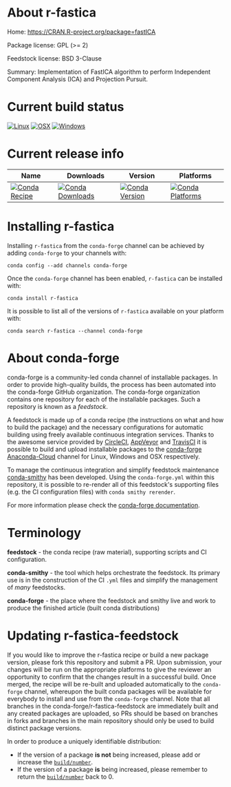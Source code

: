 About r-fastica
===============

Home: https://CRAN.R-project.org/package=fastICA

Package license: GPL (>= 2)

Feedstock license: BSD 3-Clause

Summary: Implementation of FastICA algorithm to perform Independent Component Analysis (ICA) and Projection Pursuit.



Current build status
====================

[![Linux](https://img.shields.io/circleci/project/github/conda-forge/r-fastica-feedstock/master.svg?label=Linux)](https://circleci.com/gh/conda-forge/r-fastica-feedstock)
[![OSX](https://img.shields.io/travis/conda-forge/r-fastica-feedstock/master.svg?label=macOS)](https://travis-ci.org/conda-forge/r-fastica-feedstock)
[![Windows](https://img.shields.io/appveyor/ci/conda-forge/r-fastica-feedstock/master.svg?label=Windows)](https://ci.appveyor.com/project/conda-forge/r-fastica-feedstock/branch/master)

Current release info
====================

| Name | Downloads | Version | Platforms |
| --- | --- | --- | --- |
| [![Conda Recipe](https://img.shields.io/badge/recipe-r--fastica-green.svg)](https://anaconda.org/conda-forge/r-fastica) | [![Conda Downloads](https://img.shields.io/conda/dn/conda-forge/r-fastica.svg)](https://anaconda.org/conda-forge/r-fastica) | [![Conda Version](https://img.shields.io/conda/vn/conda-forge/r-fastica.svg)](https://anaconda.org/conda-forge/r-fastica) | [![Conda Platforms](https://img.shields.io/conda/pn/conda-forge/r-fastica.svg)](https://anaconda.org/conda-forge/r-fastica) |

Installing r-fastica
====================

Installing `r-fastica` from the `conda-forge` channel can be achieved by adding `conda-forge` to your channels with:

```
conda config --add channels conda-forge
```

Once the `conda-forge` channel has been enabled, `r-fastica` can be installed with:

```
conda install r-fastica
```

It is possible to list all of the versions of `r-fastica` available on your platform with:

```
conda search r-fastica --channel conda-forge
```


About conda-forge
=================

conda-forge is a community-led conda channel of installable packages.
In order to provide high-quality builds, the process has been automated into the
conda-forge GitHub organization. The conda-forge organization contains one repository
for each of the installable packages. Such a repository is known as a *feedstock*.

A feedstock is made up of a conda recipe (the instructions on what and how to build
the package) and the necessary configurations for automatic building using freely
available continuous integration services. Thanks to the awesome service provided by
[CircleCI](https://circleci.com/), [AppVeyor](http://www.appveyor.com/)
and [TravisCI](https://travis-ci.org/) it is possible to build and upload installable
packages to the [conda-forge](https://anaconda.org/conda-forge)
[Anaconda-Cloud](http://docs.anaconda.org/) channel for Linux, Windows and OSX respectively.

To manage the continuous integration and simplify feedstock maintenance
[conda-smithy](http://github.com/conda-forge/conda-smithy) has been developed.
Using the ``conda-forge.yml`` within this repository, it is possible to re-render all of
this feedstock's supporting files (e.g. the CI configuration files) with ``conda smithy rerender``.

For more information please check the [conda-forge documentation](https://conda-forge.org/docs/).

Terminology
===========

**feedstock** - the conda recipe (raw material), supporting scripts and CI configuration.

**conda-smithy** - the tool which helps orchestrate the feedstock.
                   Its primary use is in the construction of the CI ``.yml`` files
                   and simplify the management of *many* feedstocks.

**conda-forge** - the place where the feedstock and smithy live and work to
                  produce the finished article (built conda distributions)


Updating r-fastica-feedstock
============================

If you would like to improve the r-fastica recipe or build a new
package version, please fork this repository and submit a PR. Upon submission,
your changes will be run on the appropriate platforms to give the reviewer an
opportunity to confirm that the changes result in a successful build. Once
merged, the recipe will be re-built and uploaded automatically to the
`conda-forge` channel, whereupon the built conda packages will be available for
everybody to install and use from the `conda-forge` channel.
Note that all branches in the conda-forge/r-fastica-feedstock are
immediately built and any created packages are uploaded, so PRs should be based
on branches in forks and branches in the main repository should only be used to
build distinct package versions.

In order to produce a uniquely identifiable distribution:
 * If the version of a package **is not** being increased, please add or increase
   the [``build/number``](http://conda.pydata.org/docs/building/meta-yaml.html#build-number-and-string).
 * If the version of a package **is** being increased, please remember to return
   the [``build/number``](http://conda.pydata.org/docs/building/meta-yaml.html#build-number-and-string)
   back to 0.